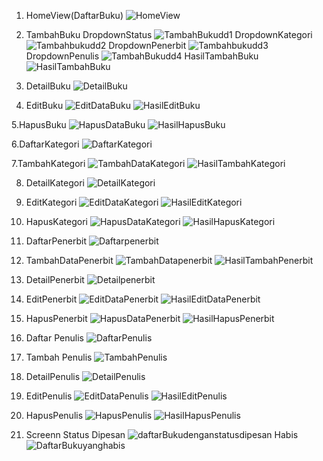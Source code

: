 1. HomeView(DaftarBuku)
![HomeView](https://github.com/user-attachments/assets/2c405dff-de45-482a-953d-cea871882446)

2. TambahBuku
   DropdownStatus
![TambahBukudd1](https://github.com/user-attachments/assets/68f5d3b0-b348-448e-861f-7a4421aa07c4)
  DropdownKategori
![Tambahbukudd2](https://github.com/user-attachments/assets/a40633b1-8c6e-416c-a8ab-d1412c978507)
  DropdownPenerbit
![Tambahbukudd3](https://github.com/user-attachments/assets/7a87bd7e-5e5e-4bfb-a340-68486cc3c3e1)
   DropdownPenulis
![TambahBukudd4](https://github.com/user-attachments/assets/9ccf41f1-09d0-4484-b758-87f3ca9d5028)
HasilTambahBuku
![HasilTambahBuku](https://github.com/user-attachments/assets/b01f6489-01f6-4f5a-87da-ab3ddd976cf2)

3. DetailBuku
   ![DetailBuku](https://github.com/user-attachments/assets/16195a63-e9b7-4670-80bf-19ef88493c0e)

4. EditBuku
   ![EditDataBuku](https://github.com/user-attachments/assets/a3d8381b-457b-42be-886d-bcd7b25fb426)
  ![HasilEditBuku](https://github.com/user-attachments/assets/68b9ee3f-2e48-41a9-8d20-fef096047dff)

5.HapusBuku
![HapusDataBuku](https://github.com/user-attachments/assets/6a2b3143-d210-4e84-90bd-922544620961)
![HasilHapusBuku](https://github.com/user-attachments/assets/a8d1adce-1b49-4be4-ac84-8c8d575d7d5d)

6.DaftarKategori
![DaftarKategori](https://github.com/user-attachments/assets/7dd8c67c-1373-4185-89a2-15d0765eb00e)

7.TambahKategori
![TambahDataKategori](https://github.com/user-attachments/assets/c6ba3196-95df-405d-ba69-a77c0c216b3a)
![HasilTambahKategori](https://github.com/user-attachments/assets/2bfa7914-62e8-48dc-957d-6f7e839df4f4)

8. DetailKategori
 ![DetailKategori](https://github.com/user-attachments/assets/813d9b5f-4277-4181-9bc1-d8c34d8690f6)

9. EditKategori
![EditDataKategori](https://github.com/user-attachments/assets/ee148c7a-9507-4715-88c2-fd0485154fa2)
![HasilEditKategori](https://github.com/user-attachments/assets/2c32b0fb-e468-491f-9a57-a8408965fd0d)

10. HapusKategori
    ![HapusDataKategori](https://github.com/user-attachments/assets/784f9da5-4cd0-439a-9d0e-9cb4a4425a78)
    ![HasilHapusKategori](https://github.com/user-attachments/assets/e31a0440-0d61-44c3-b72e-dabd2cebd061)
    
12. DaftarPenerbit
    ![Daftarpenerbit](https://github.com/user-attachments/assets/1919deb7-04d5-4678-ac61-81833d9a4ad7)

13. TambahDataPenerbit
    ![TambahDatapenerbit](https://github.com/user-attachments/assets/3fb770bb-afa5-4abe-8df3-65e5bf6374e1)
    ![HasilTambahPenerbit](https://github.com/user-attachments/assets/a039d5fb-d2b2-40ac-bfdd-8897e5a45d45)

14. DetailPenerbit
    ![Detailpenerbit](https://github.com/user-attachments/assets/c4873de8-e28a-4c3c-a698-68a5e9288dc2)

15. EditPenerbit
    ![EditDataPenerbit](https://github.com/user-attachments/assets/4bf1e935-4976-49b0-9d86-4bc8ae41fb20)
    ![HasilEditDataPenerbit](https://github.com/user-attachments/assets/39db6306-d99f-4773-bfa3-cfab6c85ce9e)

16. HapusPenerbit
    ![HapusDataPenerbit](https://github.com/user-attachments/assets/b3d3278a-feb8-427d-bb48-8ef872a4b241)
    ![HasilHapusPenerbit](https://github.com/user-attachments/assets/d7e3136a-f1d4-491c-ab97-d93ac9323db5)

17. Daftar Penulis
    ![DaftarPenulis](https://github.com/user-attachments/assets/cdedf1d8-1a4d-47dc-a516-0242cc70533f)

18. Tambah Penulis
    ![TambahPenulis](https://github.com/user-attachments/assets/754c72b9-1d65-4e11-b636-50b6ca43c5ec)

19. DetailPenulis
    ![DetailPenulis](https://github.com/user-attachments/assets/54e5ff87-787d-4c45-90c6-e90b29414d4b)

20. EditPenulis
  ![EditDataPenulis](https://github.com/user-attachments/assets/5a9908a2-0cb6-4fb1-8070-7ab0d15eb7ee)
  ![HasilEditPenulis](https://github.com/user-attachments/assets/4e03b693-7a44-4e74-9a46-f17c1366ea3c)

21.  HapusPenulis
    ![HapusPenulis](https://github.com/user-attachments/assets/908620b1-d614-41fb-a096-4e00fdd89659)
    ![HasilHapusPenulis](https://github.com/user-attachments/assets/9691e10b-f75d-4260-8857-bb965889f58a)

22. Screenn Status
    Dipesan
   ![daftarBukudenganstatusdipesan](https://github.com/user-attachments/assets/15ec14d3-527f-43cd-af12-f429b4996f4b)
    Habis
    ![DaftarBukuyanghabis](https://github.com/user-attachments/assets/2847960e-0ebf-4d92-bb23-8c192944cc31)
